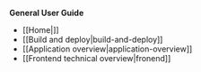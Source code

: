 **General User Guide**
* [[Home|]]
* [[Build and deploy|build-and-deploy]]
* [[Application overview|application-overview]]
* [[Frontend technical overview|fronend]]
